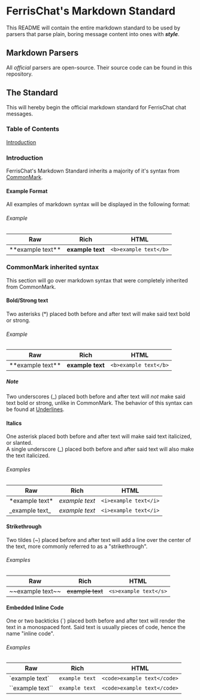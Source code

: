 # FerrisChat's Markdown Standard
This README will contain the entire markdown standard to be used by parsers that parse plain, boring message content into ones with ***style***.

## Markdown Parsers
All *official* parsers are open-source. Their source code can be found in this repository.

## The Standard
This will hereby begin the official markdown standard for FerrisChat chat messages.

### Table of Contents
[Introduction](#Introduction)

### Introduction
FerrisChat's Markdown Standard inherits a majority of it's syntax from [CommonMark](https://commonmark.org/).

#### Example Format
All examples of markdown syntax will be displayed in the following format:

###### Example

|          Raw         |       Rich       |           HTML          |
| -------------------- | ---------------- | ----------------------- |
| \*\*example text\*\* | **example text** | ``<b>example text</b>`` |

### CommonMark inherited syntax
This section will go over markdown syntax that were completely inherited from CommonMark.

#### Bold/Strong text
Two asterisks (\*) placed both before and after text will make said text bold or strong.

###### Example

|          Raw         |       Rich       |           HTML          |
| -------------------- | ---------------- | ----------------------- |
| \*\*example text\*\* | **example text** | ``<b>example text</b>`` |

##### Note
Two underscores (\_) placed both before and after text will *not* make said text bold or strong,
unlike in CommonMark. The behavior of this syntax can be found at [Underlines](#Underlines).

#### Italics
One asterisk placed both before and after text will make said text italicized, or slanted.  
A single underscore (\_) placed both before and after said text will also make the text italicized.

###### Examples

|        Raw       |      Rich      |           HTML          |
| ---------------- | -------------- | ----------------------- |
| \*example text\* | *example text* | ``<i>example text</i>`` |
| \_example text\_ | _example text_ | ``<i>example text</i>`` |

#### Strikethrough
Two tildes (\~) placed before and after text will add a line over the center of the text, more commonly
referred to as a "strikethrough".

###### Examples

|          Raw         |       Rich       |           HTML          |
| -------------------- | ---------------- | ----------------------- |
| \~\~example text\~\~ | ~~example text~~ | ``<s>example text</s>`` |

#### Embedded Inline Code
One or two backticks (\`) placed both before and after text will render the text in a monospaced font.
Said text is usually pieces of code, hence the name "inline code".

###### Examples

|          Raw         |       Rich       |              HTML             |
| -------------------- | ---------------- | ----------------------------- |
|   \`example text\`   |  `example text`  | ``<code>example text</code>`` |
| \`\`example text\`\` | ``example text`` | ``<code>example text</code>`` |
